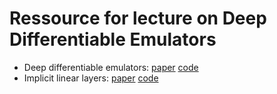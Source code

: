 # Ressource for lecture on Deep Differentiable Emulators
* Deep differentiable emulators: [paper](https://agupubs.onlinelibrary.wiley.com/doi/full/10.1029/2021MS002554) [code](https://github.com/m-dml/emulator_L96)
* Implicit linear layers: [paper](https://openreview.net/forum?id=veNBQ15T6N0) [code](https://github.com/m-dml/lil2021swe)

